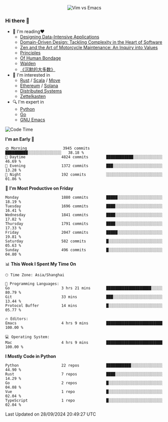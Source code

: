 <p align="center">
    <img src="https://gist.githubusercontent.com/coldnight/e696baffb094e71c96cb302118878eae/raw/40ea5053a6f66cc65f90f437e4173497da225958/banner.gif" alt="Vim vs Emacs" />
</p>

### Hi there 👋

- 📖 I'm reading❤️
    + [Designing Data-Intensive Applications](https://www.oreilly.com/library/view/designing-data-intensive-applications/9781491903063/)
    + [Domain-Driven Design: Tackling Complexity in the Heart of Software](https://www.dddcommunity.org/book/evans_2003/)
    + [Zen and the Art of Motorcycle Maintenance: An Inquiry into Values](https://en.wikipedia.org/wiki/Zen_and_the_Art_of_Motorcycle_Maintenance)
    + [Principles](https://www.principles.com/)
    + [Of Human Bondage](https://en.wikipedia.org/wiki/Of_Human_Bondage)
    + [Walden](https://en.wikipedia.org/wiki/Walden)
    + [《沉默的大多数》](https://en.wikipedia.org/wiki/Silent_majority)
- 🌱 I'm interested in
    + [Rust](https://www.rust-lang.org/) / [Scala](https://www.scala-lang.org/) / [Move](https://github.com/move-language/move/)
    + [Ethereum](https://ethereum.org/en/) / [Solana](https://solana.com/)
	+ [Distributed Systems](https://www.linuxzen.com/notes/topics/20200320174417_%E5%88%86%E5%B8%83%E5%BC%8F/)
	+ [Zettelkasten](https://www.linuxzen.com/notes/notes/20220120080920-slip_box/)
- 🔍 I'm expert in
    + [Python](https://www.python.org/)
    + [Go](https://go.dev/)
    + [GNU Emacs](https://www.gnu.org/software/emacs/)

<!--START_SECTION:waka-->
![Code Time](http://img.shields.io/badge/Code%20Time-3%2C156%20hrs%2044%20mins-blue)

**I'm an Early 🐤** 

```text
🌞 Morning                3945 commits        ██████████░░░░░░░░░░░░░░░   38.18 % 
🌆 Daytime                4824 commits        ████████████░░░░░░░░░░░░░   46.69 % 
🌃 Evening                1372 commits        ███░░░░░░░░░░░░░░░░░░░░░░   13.28 % 
🌙 Night                  192 commits         ░░░░░░░░░░░░░░░░░░░░░░░░░   01.86 % 
```
📅 **I'm Most Productive on Friday** 

```text
Monday                   1880 commits        █████░░░░░░░░░░░░░░░░░░░░   18.19 % 
Tuesday                  1696 commits        ████░░░░░░░░░░░░░░░░░░░░░   16.41 % 
Wednesday                1841 commits        ████░░░░░░░░░░░░░░░░░░░░░   17.82 % 
Thursday                 1791 commits        ████░░░░░░░░░░░░░░░░░░░░░   17.33 % 
Friday                   2047 commits        █████░░░░░░░░░░░░░░░░░░░░   19.81 % 
Saturday                 582 commits         █░░░░░░░░░░░░░░░░░░░░░░░░   05.63 % 
Sunday                   496 commits         █░░░░░░░░░░░░░░░░░░░░░░░░   04.80 % 
```


📊 **This Week I Spent My Time On** 

```text
🕑︎ Time Zone: Asia/Shanghai

💬 Programming Languages: 
Go                       3 hrs 21 mins       ████████████████████░░░░░   80.79 % 
Git                      33 mins             ███░░░░░░░░░░░░░░░░░░░░░░   13.44 % 
Protocol Buffer          14 mins             █░░░░░░░░░░░░░░░░░░░░░░░░   05.77 % 

🔥 Editors: 
Emacs                    4 hrs 9 mins        █████████████████████████   100.00 % 

💻 Operating System: 
Mac                      4 hrs 9 mins        █████████████████████████   100.00 % 
```

**I Mostly Code in Python** 

```text
Python                   22 repos            ███████████░░░░░░░░░░░░░░   44.90 % 
Rust                     7 repos             ████░░░░░░░░░░░░░░░░░░░░░   14.29 % 
Go                       2 repos             █░░░░░░░░░░░░░░░░░░░░░░░░   04.08 % 
Vue                      1 repo              █░░░░░░░░░░░░░░░░░░░░░░░░   02.04 % 
TypeScript               1 repo              █░░░░░░░░░░░░░░░░░░░░░░░░   02.04 % 
```




 Last Updated on 28/09/2024 20:49:27 UTC
<!--END_SECTION:waka-->
